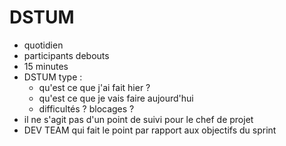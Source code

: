 # DSTUM

- quotidien
- participants debouts
- 15 minutes
- DSTUM type :
    - qu'est ce que j'ai fait hier ?
    - qu'est ce que je vais faire aujourd'hui
    - difficultés ? blocages ?
- il ne s'agit pas d'un point de suivi pour le chef de projet
- DEV TEAM qui fait le point par rapport aux objectifs du sprint